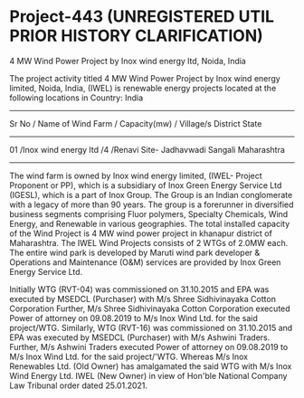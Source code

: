 # Project-443 (UNREGISTERED UTIL PRIOR HISTORY CLARIFICATION)
4 MW Wind Power Project by Inox wind energy ltd, Noida, India

The project activity titled 4 MW Wind Power Project by Inox wind energy limited, Noida,
India, (IWEL) is renewable energy projects located at the following locations in Country: India

________________
Sr No / Name of Wind Farm / Capacity(mw) / Village/s District State
____________________
 01 /Inox wind energy ltd /4 /Renavi Site- Jadhavwadi Sangali Maharashtra
 ___________________________
The wind farm is owned by Inox wind energy limited, (IWEL- Project Proponent or PP), which is a
subsidiary of Inox Green Energy Service Ltd (IGESL), which is a part of Inox Group. The Group is an
Indian conglomerate with a legacy of more than 90 years. The group is a forerunner in diversified
business segments comprising Fluor polymers, Specialty Chemicals, Wind Energy, and Renewable in
various geographies. The total installed capacity of the Wind Project is 4 MW wind power project in
khanapur district of Maharashtra. The IWEL Wind Projects consists of 2 WTGs of 2.0MW each. The
entire wind park is developed by Maruti wind park developer & Operations and Maintenance (O&M)
services are provided by Inox Green Energy Service Ltd.

Initially WTG (RVT-04) was commissioned on 31.10.2015 and EPA was executed by MSEDCL
(Purchaser) with M/s Shree Sidhivinayaka Cotton Corporation Further, M/s Shree Sidhivinayaka Cotton
Corporation executed Power of attorney on 09.08.2019 to M/s Inox Wind Ltd. for the said project/WTG.
Similarly, WTG (RVT-16) was commissioned on 31.10.2015 and EPA was executed by MSEDCL
(Purchaser) with M/s Ashwini Traders. Further, M/s Ashwini Traders executed Power of attorney on
09.08.2019 to M/s Inox Wind Ltd. for the said project/'WTG. Whereas M/s Inox Renewables Ltd. (Old
Owner) has amalgamated the said WTG with M/s Inox Wind Energy Ltd. IWEL (New Owner) in view of
Hon'ble National Company Law Tribunal order dated 25.01.2021.
